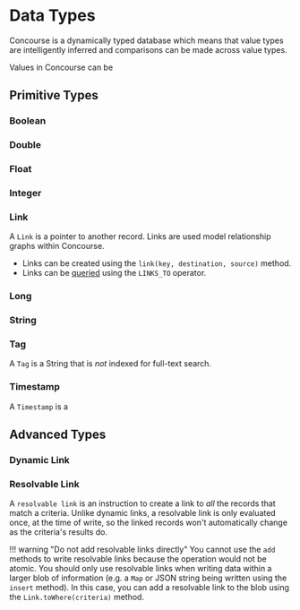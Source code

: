 # Data Types

Concourse is a dynamically typed database which means that value types are intelligently inferred and comparisons can be made across value types.

Values in Concourse can be

## Primitive Types
### Boolean

### Double

### Float

### Integer

### Link
A `Link` is a pointer to another record. Links are used model relationship graphs within Concourse.

* Links can be created using the `link(key, destination, source)` method.
* Links can be [queried](queries) using the `LINKS_TO` operator.

### Long

### String

### Tag
A `Tag` is a String that is *not* indexed for full-text search.

### Timestamp
A `Timestamp` is a

## Advanced Types
### Dynamic Link

### Resolvable Link
A `resolvable link` is an instruction to create a link to *all* the records that match a criteria. Unlike dynamic links, a resolvable link is only evaluated once, at the time of write, so the linked records won't automatically change as the criteria's results do.

!!! warning "Do not add resolvable links directly"
    You cannot use the `add` methods to write resolvable links because the operation would not be atomic. You should only use resolvable links when writing data within a larger blob of information (e.g. a `Map` or JSON string being written using the `insert` method). In this case, you can add a resolvable link to the blob using the `Link.toWhere(criteria)` method.
